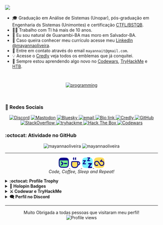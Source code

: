 <a href="https://github.com/mayannaoliveira">
    <img src="https://github-widgetbox.vercel.app/api/profile?username=mayannaoliveira&data=followers,repositories,stars,commits&theme=viridescent"/>
  </a>
</br>

- 🎓 Graduação em Análise de Sistemas (Unopar), pós-graduação em Engenharia ds Sistemas (Unimontes) e certificação [CTFL/BSTQB](https://bcr.bstqb.org.br/cert?field_certificado_numero_value=&field_certificado_nome_value=Mayanna+Silva+Oliveira).
- 🧑‍💻 Trabalho com TI há mais de 10 anos.
- 📍 Eu sou natural de Guanambi-BA mas moro em Salvador-BA.
- 📎 Caso queira conhecer meu currículo acesse meu [LinkedIn @mayannaoliveira](https://www.linkedin.com/in/mayannaoliveira/).
- 📧 Entre em contato através do email `mayannait@gmail.com`.
- 💡 Acesse o [Credly](https://www.credly.com/users/mayannaoliveira/badges) veja todos os emblemas que já conquitei.
- 📓 Sempre estou aprendendo algo novo no [Codewars](https://www.codewars.com/users/mayannaoliveira), [TryHackMe](https://tryhackme.com/p/mayannait) e [HTB](https://www.hackthebox.com/).
</br>

<!-- Skills em Programação -->
<p align="center">
  <a href="">
    <img alt="programming" src="https://skillicons.dev/icons?i=python,django,go,ruby,r,matlab,html,css,javascript,mongodb,postgres,mysql,cassandra,selenium,cypress,postman,linux,ubuntu,kali,bash,vscodium,npm,yarn,git&perline=8"/>
  </a>
</p>
</br>

### 🤝 Redes Sociais

<p align="center">
    <!-- Discord  -->
    <a href="https://discordapp.com/users/728043170226503721">
    <img alt="Discord" src="https://img.shields.io/badge/Discord-%235865F2.svg?style=flat&logo=discord&logoColor=white"/>
    </a>
    <!-- Mastodon -->
    ​ <a href="https://mastodon.social/@mayannaoliveira">
    <img alt="Mastodon" src="https://img.shields.io/badge/Mastodon-6364FF.svg?style=flat&logo=Mastodon&logoColor=white"/>
    </a> 
    <!-- Bluesky -->
    ​ <a href="https://bsky.app/profile/mayannaoliveira.bsky.social">
    <img alt="Bluesky" src="https://img.shields.io/badge/Bluesky-0285FF.svg?style=flat&logo=Bluesky&logoColor=white"/>
    </a>
    <!-- Email -->
     <a href=mailto:mayannait@gmail.com>
    <img alt="email" src="https://img.shields.io/badge/Gmail-EA4335.svg?style=flat&logo=Gmail&logoColor=white"/>
    </a>
    <!-- Bio link-->
     <a href="https://bio.link/mayanna">
    <img alt="Bio link" src="https://img.shields.io/badge/Bio%20Link-000000.svg?style=flat&logo=Bio-Link&logoColor=white"/>
    </a>
    <!-- Credly -->
     <a href="https://www.credly.com/users/mayannaoliveira/">
    <img alt="Credly" src="https://img.shields.io/badge/Credly-FF6B00.svg?style=flat&logo=Credly&logoColor=white"/>
    </a>
    <!-- GitHub -->
     <a href="https://github.com/mayannaoliveira">
    <img alt="GitHub" src="https://img.shields.io/badge/GitHub-181717.svg?style=flat&logo=GitHub&logoColor=white"/>
    </a>
    <!-- stackoverflow -->
     <a href="https://stackoverflow.com/users/16884312/mayanna">
    <img alt="StackOverflow" src="https://img.shields.io/badge/Stack%20Overflow-F58025.svg?style=flat&logo=Stack-Overflow&logoColor=white"/>
    </a>
    <a href="https://tryhackme.com/p/mayannait">
    <img src="https://img.shields.io/badge/TryHackMe-212C42?style=flat&logo=tryhackme&logoColor=white&link=https://tryhackme.com/p/mayannait" alt="tryhackme" />
    </a> 
    <a href="https://academy.hackthebox.com/">
    <img src="https://img.shields.io/badge/Hack%20The%20Box-9FEF00?style=flat&logo=HackTheBox&logoColor=white&link=https://academy.hackthebox.com/" alt="Hack The Box"/>
    </a>
    <a href="https://www.codewars.com/users/mayannaoliveira">
    <img src="https://img.shields.io/badge/Codewars-B1361E?style=flat&logo=codewars&logoColor=white&link=https://www.codewars.com/users/mayannaoliveira" alt="Codewars"/>
    </a>
</p>

### :octocat: Atividade no GitHub

<!-- awesome github stats -->
<div class="row" align="center">
  <div class="column">
    <img src="https://awesome-github-stats.azurewebsites.net/user-stats/mayannaoliveira?cardType=github&theme=dark&preferLogin=false" alt="mayannaoliveira" style="width:49%">
    <img src="https://github-readme-stats.vercel.app/api/top-langs?username=mayannaoliveira&show_icons=true&theme=dark&locale=en&layout=compact" alt="mayannaoliveira" style="width:40%">
  </div>
</div>

---

<!-- https://www.streamlinehq.com/icons/flex-pop -->
<p align="center">
  ​<a href="https://www.streamlinehq.com/icons/flex-pop">
    <img alt="pusheen" src="./asserts/code.png" style="width:7%"/>
    <img alt="pusheen" src="./asserts/coffee.png" style="width:7%"/>  
    <img alt="pusheen" src="./asserts/sleep.png" style="width:7%"/>  
    <img alt="pusheen" src="./asserts/repeat.png" style="width:7%"/>
  </a>
  </br> 
  <i>Code, Coffee, Sleep and Repeat!</i>
  </p>

<!-- holopin -->
<details close>
  <summary> <b> :octocat: Profile Trophy </b> </summary>
</br>
<p align="center">
  ​<a href="https://github-profile-trophy.vercel.app/?username=mayannaoliveira">
    <img alt="-profile-trophy" src="https://github-profile-trophy.vercel.app/?username=mayannaoliveira-ma&theme=tokyonight"/>
  </a>
    ​<a href="https://github-profile-trophy.vercel.app/?username=mayannaoliveira">
    <img alt="-profile-trophy" src="https://github-profile-trophy.vercel.app/?username=mayannaoliveira-ma&theme=tokyonight"/>
  </a>
</p>
</details>

<!-- holopin -->
<details close>
  <summary> <b> 🐉 Holopin Badges </b> </summary>
</br>
<p align="center">
  ​<a href="https://holopin.io/@mayannaoliveira">
    <img alt="holopin" src="https://holopin.me/mayannaoliveira" />
  </a>
</p>
</details>

<!-- thm e cw -->
<details close>
  <summary> <b> ⚔️ Codewar e TryHackMe </b> </summary>
</br>
<p align="center">
  ​<a href="https://www.codewars.com/users/mayannaoliveira">
    <img alt="codewar" src="https://www.codewars.com/users/mayannaoliveira/badges/small"/> 
    </br>
  </a>
    ​<a href="https://www.codewars.com/users/mayannaoliveira">
    <img alt="thm" src="https://tryhackme-badges.s3.amazonaws.com/mayannait.png" style="width:29%"/>
  </a>
</p>
</details>
 
 <!-- discord -->
 <details close>
  <summary> <b> 🗨️ Perfil no Discord </b> </summary>
</br>
<p align="center">
  ​<a href="https://discord.com/">
    <img alt=" " src="https://discord-readme-card.ezzud.fr/?userid=728043170226503721" style="width:70%"/>
  </a>
</p>
</details>

---

<p align="center"> Muito Obrigada a todas pessoas que visitaram meu perfil! 
</br>
    <img src="https://komarev.com/ghpvc/?username=mayannaoliveira&color=yellow" alt="Profile views" /> 
</p>
